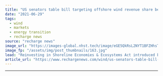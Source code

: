 ```yaml
---
title: "US senators table bill targeting offshore wind revenue share between Feds and states"
date: "2021-06-29"
tags: 
  - wind
  - markets
  - energy transition
  - recharge news
source: "recharge news"
image_url: "https://images-global.nhst.tech/image/eGE5QkRsL2NYT1BFZHhsTnJsQ1RKVkc1bDA4TmVYTTVyRkNCb01DRnNHUT0=/nhst/binary/53ee8167cf51648fc28608eda9bf243e"
image_fp: "/assets/img/post_thumbnails/163.jpg"
lead: "Reinvesting in Shoreline Economies & Ecosystems Act introduced by Louisiana and Rhode Island representatives would channel money into coastal protection and climate resilience"
article_url: "https://www.rechargenews.com/wind/us-senators-table-bill-targeting-offshore-wind-revenue-share-between-feds-and-states/2-1-1032045"
---
```


---
